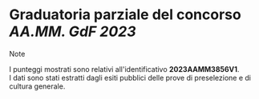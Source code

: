 # Graduatoria parziale del concorso *AA.MM. GdF 2023*

> [!NOTE]
> I punteggi mostrati sono relativi all'identificativo **2023AAMM3856V1**.\
> I dati sono stati estratti dagli esiti pubblici delle prove di preselezione e
> di cultura generale.
